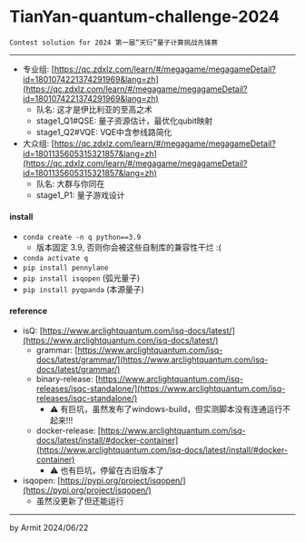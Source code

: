 # TianYan-quantum-challenge-2024

    Contest solution for 2024 第一届“天衍”量子计算挑战先锋赛

----

- 专业组: [https://qc.zdxlz.com/learn/#/megagame/megagameDetail?id=1801074221374291969&lang=zh](https://qc.zdxlz.com/learn/#/megagame/megagameDetail?id=1801074221374291969&lang=zh)  
  - 队名: 这才是伊比利亚的至高之术
  - stage1_Q1#QSE: 量子资源估计，最优化qubit映射
  - stage1_Q2#VQE: VQE中含参线路简化
- 大众组: [https://qc.zdxlz.com/learn/#/megagame/megagameDetail?id=1801135605315321857&lang=zh](https://qc.zdxlz.com/learn/#/megagame/megagameDetail?id=1801135605315321857&lang=zh)
  - 队名: 大群与你同在
  - stage1_P1: 量子游戏设计


#### install

- `conda create -n q python==3.9`
  - 版本固定 3.9, 否则你会被这些自制库的兼容性干烂 :(
- `conda activate q`
- `pip install pennylane`
- `pip install isqopen` (弧光量子)
- `pip install pyqpanda` (本源量子)


#### reference

- isQ: [https://www.arclightquantum.com/isq-docs/latest/](https://www.arclightquantum.com/isq-docs/latest/)
  - grammar: [https://www.arclightquantum.com/isq-docs/latest/grammar/](https://www.arclightquantum.com/isq-docs/latest/grammar/)
  - binary-release: [https://www.arclightquantum.com/isq-releases/isqc-standalone/](https://www.arclightquantum.com/isq-releases/isqc-standalone/)
    - ⚠ 有巨坑，虽然发布了windows-build，但实测脚本没有连通运行不起来!!!
  - docker-release: [https://www.arclightquantum.com/isq-docs/latest/install/#docker-container](https://www.arclightquantum.com/isq-docs/latest/install/#docker-container)
    - ⚠ 也有巨坑，停留在古旧版本了
- isqopen: [https://pypi.org/project/isqopen/](https://pypi.org/project/isqopen/)
  - 虽然没更新了但还能运行

----
by Armit
2024/06/22
